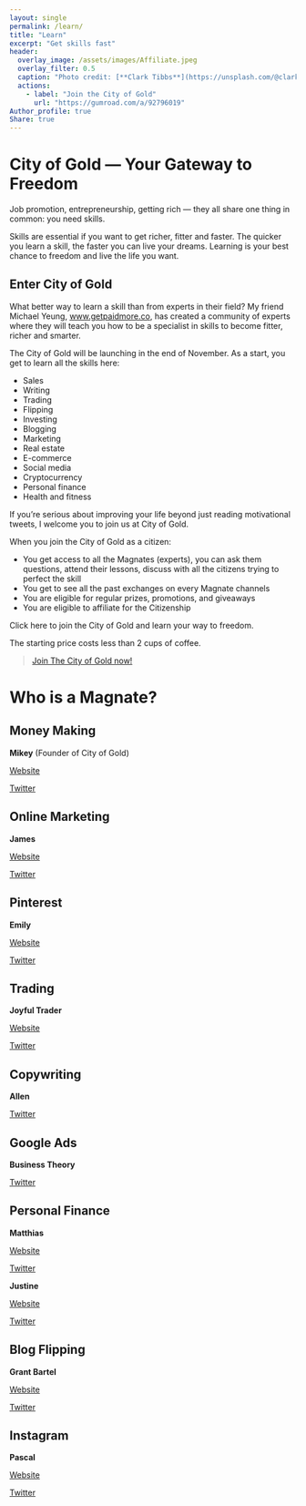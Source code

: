 ```yaml
---
layout: single
permalink: /learn/
title: "Learn"
excerpt: "Get skills fast"
header:
  overlay_image: /assets/images/Affiliate.jpeg
  overlay_filter: 0.5
  caption: "Photo credit: [**Clark Tibbs**](https://unsplash.com/@clarktibbs)"
  actions:
    - label: "Join the City of Gold"
      url: "https://gumroad.com/a/92796019"
Author_profile: true
Share: true
---
```


# City of Gold — Your Gateway to Freedom

Job promotion, entrepreneurship, getting rich — they all share one thing in common: you need skills.

Skills are essential if you want to get richer, fitter and faster. The quicker you learn a skill, the faster you can live your dreams. Learning is your best chance to freedom and live the life you want.

## Enter City of Gold

What better way to learn a skill than from experts in their field? My friend Michael Yeung, www.getpaidmore.co, has created a community of experts where they will teach you how to be a specialist in skills to become fitter, richer and smarter.

The City of Gold will be launching in the end of November. As a start, you get to learn all the skills here:

- Sales 
- Writing
- Trading
- Flipping
- Investing
- Blogging
- Marketing
- Real estate 
- E-commerce 
- Social media 
- Cryptocurrency 
- Personal finance 
- Health and fitness 

If you’re serious about improving your life beyond just reading motivational tweets, I welcome you to join us at City of Gold. 

When you join the City of Gold as a citizen:
- You get access to all the Magnates (experts), you can ask them questions, attend their lessons, discuss with all the citizens trying to perfect the skill
- You get to see all the past exchanges on every Magnate channels
- You are eligible for regular prizes, promotions, and giveaways
- You are eligible to affiliate for the Citizenship

Click here to join the City of Gold and learn your way to freedom.

The starting price costs less than 2 cups of coffee.

> [Join The City of Gold now!](https://gumroad.com/a/92796019)

# Who is a Magnate?

## Money Making
**Mikey** (Founder of City of Gold)

[Website](http://www.getpaidmore.co/)

[Twitter](https://twitter.com/GetPaidMore)

## Online Marketing
**James**

[Website](https://fromclicktosale.com/)

[Twitter](https://twitter.com/fromclicktosale)

## Pinterest
**Emily**

[Website](https://theemilydyson.com/)

[Twitter](https://twitter.com/TheEmilyDyson)

## Trading
**Joyful Trader**

[Website](https://thejoyfultrader.carrd.co/)

[Twitter](https://twitter.com/TheJoyfulTrader)

## Copywriting
**Allen**

[Twitter](https://twitter.com/trainthinkearn)

## Google Ads
**Business Theory**

[Twitter](https://twitter.com/Businesstheoryy)

## Personal Finance
**Matthias**

[Website](https://t.co/Iovo1mA46y?amp=1)

[Twitter](https://twitter.com/FI_imagineer)

**Justine**

[Website](https://t.co/DNBgqSDtRS?amp=1)

[Twitter](https://twitter.com/justinekedi)

## Blog Flipping
**Grant Bartel**

[Website](https://t.co/NVGKetRnwX?amp=1) 

[Twitter](https://twitter.com/grantbartel)

## Instagram
**Pascal**

[Website](https://t.co/bvnMbPscxV?amp=1)

[Twitter](https://twitter.com/PascalGrosz)


